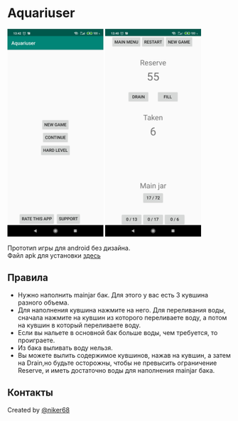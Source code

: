 # Aquariuser

<p>
<img src="https://github.com/niker68/Aquariuser/blob/master/media/screen0.jpg" width="216" height="468" />
<img src="https://github.com/niker68/Aquariuser/blob/master/media/screen1.jpg" width="216" height="468" />
</p>

Прототип игры для android без дизайна.  
Файл apk для установки [здесь](https://github.com/niker68/Aquariuser/blob/master/app-debug.apk)

## Правила
- Нужно наполнить mainjar бак. Для этого у вас есть 3 кувшина разного объема. 
- Для наполнения кувшина нажмите на него. Для переливания воды, сначала нажмите на кувшин из которого переливаете воду, а потом на кувшин в который переливаете воду.
- Если вы нальете в основной бак больше воды, чем требуется, то проиграете. 
- Из бака выливать воду нельзя. 
- Вы можете вылить содержимое кувшинов, нажав на кувшин, а затем на Drain,но будьте осторожны, чтобы не превысить ограничение Reserve, и иметь достаточно воды для наполнения mainjar бака.

## Контакты
  Created by [@niker68](mailto:niker68@yandex.ru)
